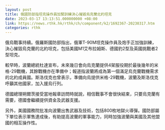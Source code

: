 ```yaml
---
layout: post
title: 俄國防部指坦克操作員加緊訓練決心摧毀烏克蘭北約坦克
date: 2023-03-17 13:13:51.000000000 +08:00
link: https://news.rthk.hk/rthk/ch/component/k2/1692367-20230317.htm
categories: rthk
---
```


俄烏戰事持續。俄羅斯國防部指出，俄軍T-90M坦克操作員及炮手正加強訓練，決心摧毀烏克蘭的北約坦克，包括美國M1艾布拉姆斯、德國豹2型及英國挑戰者2型坦克。

較早時，波蘭總統杜達宣布，未來幾日會向烏克蘭提供4架服役期於最後幾年的米格-29戰機，其餘戰機亦在準備中；報道指波蘭將成為第一個滿足烏克蘭戰機需求的北約成員國。斯洛伐克也曾表示，準備向烏提供米格-29戰機，波蘭及斯洛伐克呼籲其他國家，加入援烏行列。

德國總理朔爾茨接受當地報章訪問時就說，相信戰事不會很快結束，只要烏克蘭有需要，德國會繼續提供資金及武器支援。

另外，美國國務院批准向波蘭出售武器及技術，包括800枚地獄火導彈。國防部屬下單位表示軍售達成後，有助提高波蘭的軍事能力，同時加強波蘭與美國及其他盟國的相互操作性。
